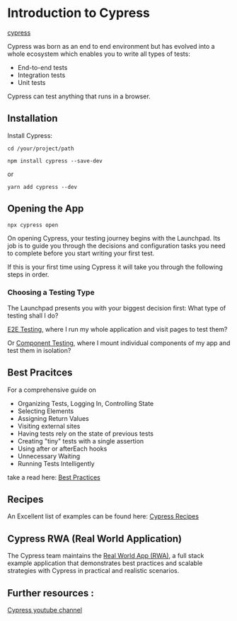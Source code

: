 
# Introduction to Cypress

[cypress](https://docs.cypress.io/)

Cypress was born as an end to end environment but has evolved into a whole ecosystem which  enables you to write all types of tests:

- End-to-end tests
- Integration tests
- Unit tests

Cypress can test anything that runs in a browser.

## Installation

Install Cypress:

`cd /your/project/path`

`npm install cypress --save-dev`

or

`yarn add cypress --dev`

## Opening the App

`npx cypress open`

On opening Cypress, your testing journey begins with the Launchpad. Its job is to guide you through the decisions and configuration tasks you need to complete before you start writing your first test.

If this is your first time using Cypress it will take you through the following steps in order.

### Choosing a Testing Type

The Launchpad presents you with your biggest decision first: What type of testing shall I do? 

[E2E Testing](/end-to-end), where I run my whole application and visit pages to test them? 

Or [Component Testing](/component-test), where I mount individual components of my app and test them in isolation?



## Best Pracitces

For a comprehensive guide on 
- Organizing Tests, Logging In, Controlling State
- Selecting Elements
- Assigning Return Values
- Visiting external sites
- Having tests rely on the state of previous tests
- Creating "tiny" tests with a single assertion
- Using after or afterEach hooks
- Unnecessary Waiting
- Running Tests Intelligently

take a read here: [Best Practices](https://docs.cypress.io/guides/references/best-practices)

## Recipes

An Excellent list of examples can be found here:
[Cypress Recipes](https://docs.cypress.io/examples/examples/recipes#Fundamentals) 


## Cypress RWA (Real World Application)

The Cypress team maintains the  [Real World App (RWA)](https://github.com/cypress-io/cypress-realworld-app), a full stack example application that demonstrates best practices and scalable strategies with Cypress in practical and realistic scenarios.


## Further resources :

[Cypress youtube channel](https://www.youtube.com/cypress_io)






